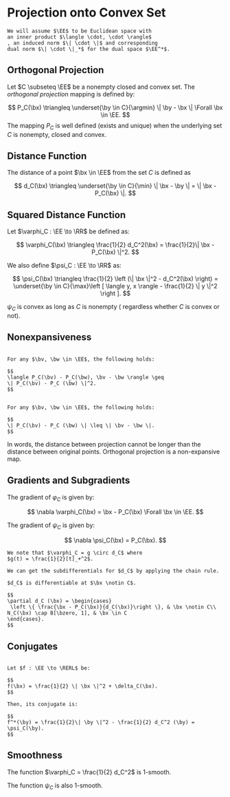 # Projection onto Convex Set

```{div}
We will assume $\EE$ to be Euclidean space with
an inner product $\langle \cdot, \cdot \rangle$ 
, an induced norm $\| \cdot \|$ and corresponding
dual norm $\| \cdot \|_*$ for the dual space $\EE^*$.
```

## Orthogonal Projection

Let $C \subseteq \EE$ be a nonempty closed and convex set.
The *orthogonal projection* mapping is defined by:

$$
P_C(\bx) \triangleq \underset{\by \in C}{\argmin} \| \by - \bx \| 
\Forall \bx \in \EE. 
$$
The mapping $P_C$ is well defined (exists and unique) when
the underlying set $C$ is nonempty, closed and convex.

## Distance Function

The distance of a point $\bx \in \EE$ from the set $C$ is defined as

$$
d_C(\bx) \triangleq \underset{\by \in C}{\min} \| \bx - \by \|
= \| \bx - P_C(\bx) \|.
$$


## Squared Distance Function

Let $\varphi_C : \EE \to \RR$ be defined as:

$$
\varphi_C(\bx) \triangleq \frac{1}{2} d_C^2(\bx) 
= \frac{1}{2}\| \bx - P_C(\bx) \|^2.
$$

We also define $\psi_C : \EE  \to \RR$ as:

$$
\psi_C(\bx) \triangleq \frac{1}{2} \left (\| \bx \|^2 - d_C^2(\bx) \right) 
= \underset{\by \in C}{\max}\left [ \langle y, x \rangle - \frac{1}{2} \| y \|^2 \right ]. 
$$

$\psi_C$ is convex as long as $C$ is nonempty (
regardless whether $C$ is convex or not).

## Nonexpansiveness 

```{rubric} Firm nonexpansiveness property
```

```{div}
For any $\bv, \bw \in \EE$, the following holds:

$$
\langle P_C(\bv) - P_C(\bw), \bv - \bw \rangle \geq 
\| P_C(\bv) - P_C (\bw) \|^2.
$$
```

```{rubric} Nonexpansiveness property
```

```{div}
For any $\bv, \bw \in \EE$, the following holds:

$$
\| P_C(\bv) - P_C (\bw) \| \leq \| \bv - \bw \|.
$$
```

In words, the distance between projection cannot be longer
than the distance between original points. Orthogonal
projection is a non-expansive map.


## Gradients and Subgradients

The gradient of $\varphi_C$ is given by:

$$
\nabla \varphi_C(\bx) = \bx - P_C(\bx)  \Forall \bx \in \EE.
$$

The gradient of $\psi_C$ is given by:

$$
\nabla \psi_C(\bx) = P_C(\bx).
$$


```{div}
We note that $\varphi_C = g \circ d_C$ where 
$g(t) = \frac{1}{2}[t]_+^2$.

We can get the subdifferentials for $d_C$ by applying the chain rule.

$d_C$ is differentiable at $\bx \notin C$.

$$
\partial d_C (\bx) = \begin{cases} 
 \left \{ \frac{\bx - P_C(\bx)}{d_C(\bx)}\right \}, & \bx \notin C\\
N_C(\bx) \cap B[\bzero, 1], & \bx \in C
\end{cases}.
$$
```

## Conjugates

```{div}

Let $f : \EE \to \RERL$ be:

$$
f(\bx) = \frac{1}{2} \| \bx \|^2 + \delta_C(\bx).
$$

Then, its conjugate is:

$$
f^*(\by) = \frac{1}{2}\| \by \|^2 - \frac{1}{2} d_C^2 (\by) = \psi_C(\by).
$$
```

## Smoothness 

The function $\varphi_C = \frac{1}{2} d_C^2$ is 1-smooth.

The function $\psi_C$ is also 1-smooth.